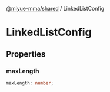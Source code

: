 [@miyue-mma/shared](../index.md) / LinkedListConfig

# LinkedListConfig

## Properties

### maxLength

```ts
maxLength: number;
```
